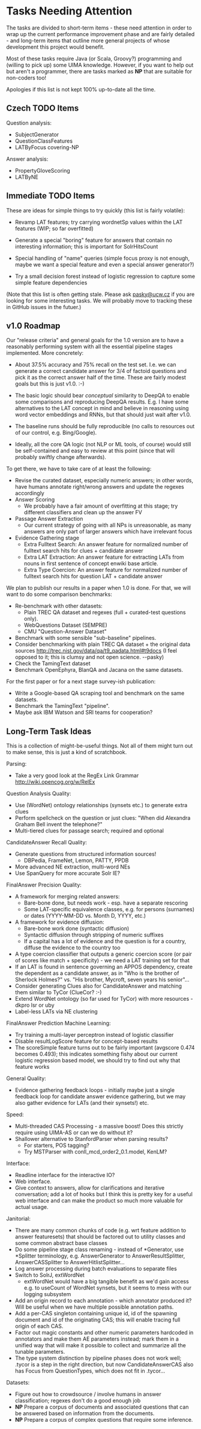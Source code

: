 Tasks Needing Attention
=======================

The tasks are divided to short-term items - these need attention
in order to wrap up the current performance improvement phase
and are fairly detailed - and long-term items that outline more
general projects of whose development this project would benefit.

Most of these tasks require Java (or Scala, Groovy?) programming
and (willing to pick up) some UIMA knowledge.  However, if you
want to help out but aren't a programmer, there are tasks marked
as **NP** that are suitable for non-coders too!

Apologies if this list is not kept 100% up-to-date all the time.

Czech TODO Items
----------------

Question analysis:

  * SubjectGenerator
  * QuestionClassFeatures
  * LATByFocus covering-NP

Answer analysis:

  * PropertyGloveScoring
  * LATByNE

Immediate TODO Items
--------------------

These are ideas for simple things to try quickly (this list is
fairly volatile):

  * Revamp LAT features; try carrying wordnetSp values within
    the LAT features (WIP; so far overfitted)

  * Generate a special "boring" feature for answers that contain
    no interesting information; this is important for SolrHitsCount
  * Special handling of "name" queries (simple focus proxy is
    not enough, maybe we want a special feature and even a special
    answer generator?)
  * Try a small decision forest instead of logistic regression
    to capture some simple feature dependencies

(Note that this list is often getting stale.  Please ask pasky@ucw.cz
if you are looking for some interesting tasks.  We will probably move
to tracking these in GitHub issues in the futuer.)

v1.0 Roadmap
------------

Our "release criteria" and general goals for the 1.0 version are
to have a reasonably performing system with all the essential
pipeline stages implemented.  More concretely:

  * About 37.5% accuracy and 75% recall on the test set.  I.e. we
    can generate a correct candidate answer for 3/4 of factoid questions
    and pick it as the correct answer half of the time.  These are
    fairly modest goals but this is just v1.0. :-)

  * The basic logic should bear *conceptual* similarity to DeepQA
    to enable some comparisons and reproducing DeepQA results.
    E.g. I have some alternatives to the LAT concept in mind and
    believe in reasoning using word vector embeddings and RNNs,
    but that should just wait after v1.0.

  * The baseline runs should be fully reproducible (no calls to
    resources out of our control, e.g. Bing/Google).

  * Ideally, all the core QA logic (not NLP or ML tools, of course)
    would still be self-contained and easy to review at this point
    (since that will probably swiftly change afterwards).

To get there, we have to take care of at least the following:

  * Revise the curated dataset, especially numeric answers;
    in other words, have humans annotate right/wrong answers and
    update the regexes accordingly
  * Answer Scoring
    * We probably have a fair amount of overfitting at this stage;
      try different classifiers and clean up the answer FV
  * Passage Answer Extraction
    * Our current strategy of going with all NPs is unreasonable,
      as many answers are only part of larger answers which have
      irrelevant focus
  * Evidence Gathering stage
    * Extra Fulltext Search: An answer feature for normalized
      number of fulltext search hits for clues + candidate answer
    * Extra LAT Extraction: An answer feature for extracting LATs
      from nouns in first sentence of concept enwiki base article.
    * Extra Type Coercion: An answer feature for normalized number
      of fulltext search hits for question LAT + candidate answer

We plan to publish our results in a paper when 1.0 is done.  For that,
we will want to do some comparison benchmarks:

  * Re-benchmark with other datasets:
    * Plain TREC QA dataset and regexes (full + curated-test questions
      only).
    * WebQuestions Dataset (SEMPRE)
    * CMU "Question-Answer Dataset"
  * Benchmark with some sensible "sub-baseline" pipelines.
  * Consider benchmarking with plain TREC QA dataset + the original
    data sources http://trec.nist.gov/data/qa/t9_qadata.html#t9docs
    (I feel opposed to it; this is clumsy and not open science. --pasky)
  * Check the TamingText dataset
  * Benchmark OpenEphyra, BlanQA and Jacana on the same datasets.

For the first paper or for a next stage survey-ish publication:

  * Write a Google-based QA scraping tool and benchmark on the same
    datasets.
  * Benchmark the TamingText "pipeline".
  * Maybe ask IBM Watson and SRI teams for cooperation?

Long-Term Task Ideas
--------------------

This is a collection of might-be-useful things.  Not all of them
might turn out to make sense, this is just a kind of scratchbook.

Parsing:
  * Take a very good look at the RegEx Link Grammar
    <http://wiki.opencog.org/w/RelEx>

Question Analysis Quality:
  * Use (WordNet) ontology relationships (synsets etc.) to generate
    extra clues
  * Perform spellcheck on the question or just clues:
    "When did Alexandra Graham Bell invent the telephone?"
  * Multi-tiered clues for passage search; required and optional

CandidateAnswer Recall Quality:
  * Generate questions from structured information sources!
    * DBPedia, FrameNet, Lemon, PATTY, PPDB
  * More advanced NE extraction, multi-word NEs
  * Use SpanQuery for more accurate Solr IE?

FinalAnswer Precision Quality:
  * A framework for merging related answers:
    * Bare-bone done, but needs work - esp. have a separate rescoring
    * Some LAT-specific equivalence classes, e.g. for persons (surnames)
      or dates (YYYY-MM-DD vs. Month D, YYYY, etc.)
  * A framework for evidence diffusion:
    * Bare-bone work done (syntactic diffusion)
    * Syntactic diffusion through stripping of numeric suffixes
    * If a capital has a lot of evidence and the question is for a country,
      diffuse the evidence to the country too
  * A type coercion classifier that outputs a generic coercion score
    (or pair of scores like match + specificity) - we need a LAT training
    set for that
  * If an LAT is found in sentence governing an APPOS dependency,
    create the dependent as a candidate answer, as in "Who is the
    brother of Sherlock Holmes?" vs. "His brother, Mycroft, seven
    years his senior"...
  * Consider generating Clues also for CandidateAnswer
    and matching them similar to TyCor (ClueCor? :-)
  * Extend WordNet ontology (so far used for TyCor) with more
    resources - dkpro lsr or uby
  * Label-less LATs via NE clustering

FinalAnswer Prediction Machine Learning:
  * Try training a multi-layer perceptron instead of logistic
    classifier
  * Disable resultLogScore feature for concept-based results
  * The scoreSimple feature turns out to be fairly important
    (avgscore 0.474 becomes 0.493); this indicates something
    fishy about our current logistic regression based model,
    we should try to find out why that feature works

General Quality:
  * Evidence gathering feedback loops - initially maybe just
    a single feedback loop for candidate answer evidence gathering,
    but we may also gather evidence for LATs (and their synsets!) etc.

Speed:
  * Multi-threaded CAS Processing - a massive boost!  Does this
    strictly require using UIMA-AS or can we do without it?
  * Shallower alternative to StanfordParser when parsing results?
    * For starters, POS tagging?
    * Try MSTParser with conll_mcd_order2_0.1.model, KenLM?

Interface:
  * Readline interface for the interactive IO?
  * Web interface.
  * Give context to answers, allow for clarifications and iterative
    conversation; add a lot of hooks but I think this is pretty key
    for a useful web interface and can make the product so much more
    valuable for actual usage.

Janitorial:
  * There are many common chunks of code (e.g. wrt feature addition
    to answer featuresets) that should be factored out to utility
    classes and some common abstract base classes
  * Do some pipeline stage class renaming - instead of *Generator,
    use *Splitter terminology, e.g. AnswerGenerator to
    AnswerResultSplitter, AnswerCASSplitter to AnswerHitlistSplitter...
  * Log answer processing during batch evaluations to separate files
  * Switch to SolrJ, extWordNet
    * extWordNet would have a big tangible benefit as we'd gain access
      e.g. to useCount of WordNet synsets, but it seems to mess with
      our logging subsystem
  * Add an origin record to each annotation - which annotator
    produced it? Will be useful when we have multiple possible
    annotation paths.
  * Add a per-CAS singleton containing unique id, id of the
    spawning document and id of the originating CAS; this will
    enable tracing full origin of each CAS.
  * Factor out magic constants and other numeric parameters hardcoded
    in annotators and make them AE parameters instead; mark them in
    a unified way that will make it possible to collect and summarize
    all the tunable parameters.
  * The type system distinction by pipeline phases does not work well;
    .tycor is a step in the right direction, but now CandidateAnswerCAS
    also has Focus from QuestionTypes, which does not fit in .tycor...

Datasets:
  * Figure out how to crowdsource / involve humans in answer
    classification; regexes don't do a good enough job
  * **NP** Prepare a corpus of documents and associated questions
    that can be answered based on information from the documents.
  * **NP** Prepare a corpus of complex questions that require some
    inference.
